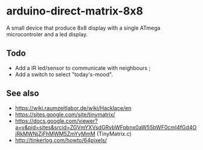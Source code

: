 arduino-direct-matrix-8x8
=========================

A small device that produce 8x8 display with a single ATmega microcontroler and a led display.

Todo
----
* Add a IR led/sensor to communicate with neighbours ;
* Add a switch to select "today's-mood".

See also
--------
* https://wiki.raumzeitlabor.de/wiki/Hacklace/en
* https://sites.google.com/site/tinymatrix/
* https://docs.google.com/viewer?a=v&pid=sites&srcid=ZGVmYXVsdGRvbWFpbnx0aW55bWF0cml4fGd4OjRkMWNjZjFhMWM5ZmYyMmM (TinyMatrix.c)
* http://tinkerlog.com/howto/64pixels/
